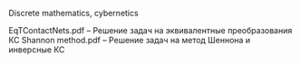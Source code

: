 Discrete mathematics, cybernetics

EqTContactNets.pdf – Решение задач на эквивалентные преобразования КС
Shannon method.pdf – Решение задач на метод Шеннона и инверсные КС
